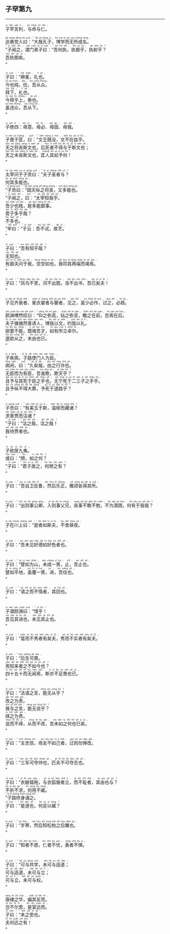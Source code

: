 ## 子罕第九
---
<div>

<p>
<ruby><rb> 子罕言利，与命与仁。 </rb> <rt>zi  hǎn  yán  lì ， yǔ  mìng  yǔ  rén 。</rt></ruby><BR></p>

<p>
<ruby><rb> 达巷党人曰：“大哉孔子，博学而无所成名。 </rb> <rt>dá  xiàng  dǎng  rén  yuē ：“ dà  zāi  kǒng  zǐ ， bó  xué  ér  wú  suǒ  chéng  míng 。</rt></ruby><BR>
<ruby><rb> ”子闻之，谓门弟子曰：“吾何执，执御乎，执射乎？ </rb> <rt>” zi  wén  zhī ， wèi  mén  dì  zǐ  yuē ：“ wú  hé  zhí ， zhí  yù  hū ， zhí  shè  hū ？</rt></ruby><BR>
<ruby><rb> 吾执御矣。 </rb> <rt>wú  zhí  yù  yǐ 。</rt></ruby><BR>
<ruby><rb> ” </rb> <rt>”</rt></ruby><BR></p>

<p>
<ruby><rb> 子曰：“麻冕，礼也。 </rb> <rt>zǐ  yuē ：“ má  miǎn ， lǐ  yě 。</rt></ruby><BR>
<ruby><rb> 今也纯，俭，吾从众。 </rb> <rt>jīn  yě  chún ， jiǎn ， wú  cóng  zhòng 。</rt></ruby><BR>
<ruby><rb> 拜下，礼也。 </rb> <rt>bài  xià ， lǐ  yě 。</rt></ruby><BR>
<ruby><rb> 今拜乎上，泰也。 </rb> <rt>jīn  bài  hū  shàng ， tài  yě 。</rt></ruby><BR>
<ruby><rb> 虽违众，吾从下。 </rb> <rt>suī  wéi  zhòng ， wú  cóng  xià 。</rt></ruby><BR>
<ruby><rb> ” </rb> <rt>”</rt></ruby><BR></p>

<p>
<ruby><rb> 子绝四：毋意、毋必、毋固、毋我。 </rb> <rt>zi  jué  sì ： wú  yì 、 wú  bì 、 wú  gù 、 wú  wǒ 。</rt></ruby><BR></p>

<p>
<ruby><rb> 子畏于匡，曰：“文王既没，文不在兹乎。 </rb> <rt>zi  wèi  yú  kuāng ， yuē ：“ wén  wáng  jì  méi ， wén  bù  zài  zī  hū 。</rt></ruby><BR>
<ruby><rb> 天之将丧斯文也，后死者不得与于斯文也； </rb> <rt>tiān  zhī  jiāng  sàng  sī  wén  yě ， hòu  sǐ  zhě  bù  dé  yǔ  yú  sī  wén  yě ；</rt></ruby><BR>
<ruby><rb> 天之未丧斯文也，匡人其如予何！ </rb> <rt>tiān  zhī  wèi  sàng  sī  wén  yě ， kuāng  rén  qí  rú  yǔ  hé ！</rt></ruby><BR>
<ruby><rb> ” </rb> <rt>”</rt></ruby><BR></p>

<p>
<ruby><rb> 太宰问于子贡曰：“夫子圣者与？ </rb> <rt>tài  zǎi  wèn  yú  zi  gòng  yuē ：“ fū  zǐ  shèng  zhě  yǔ ？</rt></ruby><BR>
<ruby><rb> 何其多能也。 </rb> <rt>hé  qí  duō  néng  yě 。</rt></ruby><BR>
<ruby><rb> ”子贡曰：“固天纵之将圣，又多能也。 </rb> <rt>” zi  gòng  yuē ：“ gù  tiān  zòng  zhī  jiāng  shèng ， yòu  duō  néng  yě 。</rt></ruby><BR>
<ruby><rb> ”子闻之，曰：“太宰知我乎。 </rb> <rt>” zi  wén  zhī ， yuē ：“ tài  zǎi  zhī  wǒ  hū 。</rt></ruby><BR>
<ruby><rb> 吾少也贱，故多能鄙事。 </rb> <rt>wú  shǎo  yě  jiàn ， gù  duō  néng  bǐ  shì 。</rt></ruby><BR>
<ruby><rb> 君子多乎哉？ </rb> <rt>jūn  zǐ  duō  hū  zāi ？</rt></ruby><BR>
<ruby><rb> 不多也。 </rb> <rt>bù  duō  yě 。</rt></ruby><BR>
<ruby><rb> ”牢曰：“子云：吾不试，故艺。 </rb> <rt>” láo  yuē ：“ zi  yún ： wú  bù  shì ， gù  yì 。</rt></ruby><BR>
<ruby><rb> ” </rb> <rt>”</rt></ruby><BR></p>

<p>
<ruby><rb> 子曰：“吾有知乎哉？ </rb> <rt>zǐ  yuē ：“ wú  yǒu  zhī  hū  zāi ？</rt></ruby><BR>
<ruby><rb> 无知也。 </rb> <rt>wú  zhī  yě 。</rt></ruby><BR>
<ruby><rb> 有鄙夫问于我，空空如也，我叩其两端而竭焉。 </rb> <rt>yǒu  bǐ  fū  wèn  yú  wǒ ， kōng  kōng  rú  yě ， wǒ  kòu  qí  liǎng  duān  ér  jié  yān 。</rt></ruby><BR>
<ruby><rb> ” </rb> <rt>”</rt></ruby><BR></p>

<p>
<ruby><rb> 子曰：“凤鸟不至，河不出图，洛不出书，吾已矣夫！ </rb> <rt>zǐ  yuē ：“ fèng  niǎo  bù  zhì ， hé  bù  chū  tú ， luò  bù  chū  shū ， wú  yǐ  yǐ  fū ！</rt></ruby><BR>
<ruby><rb> ” </rb> <rt>”</rt></ruby><BR></p>

<p>
<ruby><rb> 子见齐衰者、冕衣裳者与瞽者，见之，虽少必作，过之，必趋。 </rb> <rt>zi  jiàn  qí  shuāi  zhě 、 miǎn  yī  shang  zhě  yǔ  gǔ  zhě ， jiàn  zhī ， suī  shǎo  bì  zuò ， guò  zhī ， bì  qū 。</rt></ruby><BR></p>

<p>
<ruby><rb> 颜渊喟然叹曰：“仰之弥高，钻之弥坚，瞻之在前，忽焉在后。 </rb> <rt>yán  yuān  kuì  rán  tàn  yuē ：“ yǎng  zhī  mí  gāo ， chān  zhī  mí  jiān ， zhān  zhī  zài  qián ， hū  yān  zài  hòu 。</rt></ruby><BR>
<ruby><rb> 夫子循循然善诱人，博我以文，约我以礼。 </rb> <rt>fū  zǐ  xún  xún  rán  shàn  yòu  rén ， bó  wǒ  yǐ  wén ， yuē  wǒ  yǐ  lǐ 。</rt></ruby><BR>
<ruby><rb> 欲罢不能，既竭吾才，如有所立卓尔。 </rb> <rt>yù  bà  bù  néng ， jì  jié  wú  cái ， rú  yǒu  suǒ  lì  zhuō  ěr 。</rt></ruby><BR>
<ruby><rb> 遂欲从之，末由也已。 </rb> <rt>suì  yù  cóng  zhī ， mò  yóu  yě  yǐ 。</rt></ruby><BR>
<ruby><rb> ” </rb> <rt>”</rt></ruby><BR></p>

<p>
<ruby><rb> 子疾病，子路使门人为臣。 </rb> <rt>zi  jí  bìng ， zǐ  lù  shǐ  mén  rén  wèi  chén 。</rt></ruby><BR>
<ruby><rb> 病闲，曰：“久矣哉，由之行诈也。 </rb> <rt>bìng  xián ， yuē ：“ jiǔ  yǐ  zāi ， yóu  zhī  xíng  zhà  yě 。</rt></ruby><BR>
<ruby><rb> 无臣而为有臣，吾谁欺，欺天乎？ </rb> <rt>wú  chén  ér  wèi  yǒu  chén ， wú  shuí  qī ， qī  tiān  hū ？</rt></ruby><BR>
<ruby><rb> 且予与其死于臣之手也，无宁死于二三子之手乎。 </rb> <rt>qiě  yǔ  yǔ  qí  sǐ  yú  chén  zhī  shǒu  yě ， wú  níng  sǐ  yú  èr  sān  zi  zhī  shǒu  hū 。</rt></ruby><BR>
<ruby><rb> 且予纵不得大葬，予死于道路乎？ </rb> <rt>qiě  yǔ  zòng  bù  dé  dà  zàng ， yǔ  sǐ  yú  dào  lù  hū ？</rt></ruby><BR>
<ruby><rb> ” </rb> <rt>”</rt></ruby><BR></p>

<p>
<ruby><rb> 子贡曰：“有美玉于斯，温椟而藏诸？ </rb> <rt>zi  gòng  yuē ：“ yǒu  měi  yù  yú  sī ， wēn  dú  ér  cáng  zhū ？</rt></ruby><BR>
<ruby><rb> 求善贾而沽诸？ </rb> <rt>qiú  shàn  jiǎ  ér  gū  zhū ？</rt></ruby><BR>
<ruby><rb> ”子曰：“沽之哉，沽之哉！ </rb> <rt>” zǐ  yuē ：“ gū  zhī  zāi ， gū  zhī  zāi ！</rt></ruby><BR>
<ruby><rb> 我待贾者也。 </rb> <rt>wǒ  dài  jiǎ  zhě  yě 。</rt></ruby><BR>
<ruby><rb> ” </rb> <rt>”</rt></ruby><BR></p>

<p>
<ruby><rb> 子欲居九夷。 </rb> <rt>zi  yù  jū  jiǔ  yí 。</rt></ruby><BR>
<ruby><rb> 或曰：“陋，如之何？ </rb> <rt>huò  yuē ：“ lòu ， rú  zhī  hé ？</rt></ruby><BR>
<ruby><rb> ”子曰：“君子居之，何陋之有？ </rb> <rt>” zǐ  yuē ：“ jūn  zǐ  jū  zhī ， hé  lòu  zhī  yǒu ？</rt></ruby><BR>
<ruby><rb> ” </rb> <rt>”</rt></ruby><BR></p>

<p>
<ruby><rb> 子曰：“吾自卫反鲁，然后乐正，雅颂各得其所。 </rb> <rt>zǐ  yuē ：“ wú  zì  wèi  fǎn  lǔ ， rán  hòu  lè  zhèng ， yǎ  sòng  gè  dé  qí  suǒ 。</rt></ruby><BR>
<ruby><rb> ” </rb> <rt>”</rt></ruby><BR></p>

<p>
<ruby><rb> 子曰：“出则事公卿，入则事父兄，丧事不敢不勉，不为酒困，何有于我哉？ </rb> <rt>zǐ  yuē ：“ chū  zé  shì  gōng  qīng ， rù  zé  shì  fù  xiōng ， sàng  shì  bù  gǎn  bù  miǎn ， bù  wèi  jiǔ  kùn ， hé  yǒu  yú  wǒ  zāi ？</rt></ruby><BR>
<ruby><rb> ” </rb> <rt>”</rt></ruby><BR></p>

<p>
<ruby><rb> 子在川上曰：“逝者如斯夫，不舍昼夜。 </rb> <rt>zi  zài  chuān  shàng  yuē ：“ shì  zhě  rú  sī  fū ， bù  shě  zhòu  yè 。</rt></ruby><BR>
<ruby><rb> ” </rb> <rt>”</rt></ruby><BR></p>

<p>
<ruby><rb> 子曰：“吾未见好德如好色者也。 </rb> <rt>zǐ  yuē ：“ wú  wèi  jiàn  hǎo  dé  rú  hào  sè  zhě  yě 。</rt></ruby><BR>
<ruby><rb> ” </rb> <rt>”</rt></ruby><BR></p>

<p>
<ruby><rb> 子曰：“譬如为山，未成一篑，止，吾止也。 </rb> <rt>zǐ  yuē ：“ pì  rú  wèi  shān ， wèi  chéng  yī  kuì ， zhǐ ， wú  zhǐ  yě 。</rt></ruby><BR>
<ruby><rb> 譬如平地，虽覆一篑，进，吾往也。 </rb> <rt>pì  rú  píng  dì ， suī  fù  yī  kuì ， jìn ， wú  wǎng  yě 。</rt></ruby><BR>
<ruby><rb> ” </rb> <rt>”</rt></ruby><BR></p>

<p>
<ruby><rb> 子曰：“语之而不惰者，其回也。 </rb> <rt>zǐ  yuē ：“ yǔ  zhī  ér  bù  duò  zhě ， qí  huí  yě 。</rt></ruby><BR>
<ruby><rb> ” </rb> <rt>”</rt></ruby><BR></p>

<p>
<ruby><rb> 子谓颜渊曰：“惜乎！ </rb> <rt>zi  wèi  yán  yuān  yuē ：“ xī  hū ！</rt></ruby><BR>
<ruby><rb> 吾见其进也，未见其止也。 </rb> <rt>wú  jiàn  qí  jìn  yě ， wèi  jiàn  qí  zhǐ  yě 。</rt></ruby><BR>
<ruby><rb> ” </rb> <rt>”</rt></ruby><BR></p>

<p>
<ruby><rb> 子曰：“苗而不秀者有矣夫，秀而不实者有矣夫。 </rb> <rt>zǐ  yuē ：“ miáo  ér  bù  xiù  zhě  yǒu  yǐ  fū ， xiù  ér  bù  shí  zhě  yǒu  yǐ  fū 。</rt></ruby><BR>
<ruby><rb> ” </rb> <rt>”</rt></ruby><BR></p>

<p>
<ruby><rb> 子曰：“后生可畏。 </rb> <rt>zǐ  yuē ：“ hòu  shēng  kě  wèi 。</rt></ruby><BR>
<ruby><rb> 焉知来者之不如今也？ </rb> <rt>yān  zhī  lái  zhě  zhī  bù  rú  jīn  yě ？</rt></ruby><BR>
<ruby><rb> 四十五十而无闻焉，斯亦不足畏也已。 </rb> <rt>sì  shí  wǔ  shí  ér  wú  wén  yān ， sī  yì  bù  zú  wèi  yě  yǐ 。</rt></ruby><BR>
<ruby><rb> ” </rb> <rt>”</rt></ruby><BR></p>

<p>
<ruby><rb> 子曰：“法语之言，能无从乎？ </rb> <rt>zǐ  yuē ：“ fǎ  yǔ  zhī  yán ， néng  wú  cóng  hū ？</rt></ruby><BR>
<ruby><rb> 改之为贵。 </rb> <rt>gǎi  zhī  wèi  guì 。</rt></ruby><BR>
<ruby><rb> 巽与之言，能无说乎？ </rb> <rt>xùn  yǔ  zhī  yán ， néng  wú  shuō  hū ？</rt></ruby><BR>
<ruby><rb> 绎之为贵。 </rb> <rt>yì  zhī  wèi  guì 。</rt></ruby><BR>
<ruby><rb> 说而不绎，从而不改，吾未如之何也已矣。 </rb> <rt>shuō  ér  bù  yì ， cóng  ér  bù  gǎi ， wú  wèi  rú  zhī  hé  yě  yǐ  yǐ 。</rt></ruby><BR>
<ruby><rb> ” </rb> <rt>”</rt></ruby><BR></p>

<p>
<ruby><rb> 子曰：“主忠信，毋友不如己者，过则勿惮改。 </rb> <rt>zǐ  yuē ：“ zhǔ  zhōng  xìn ， wú  yǒu  bù  rú  jǐ  zhě ， guò  zé  wù  dàn  gǎi 。</rt></ruby><BR>
<ruby><rb> ” </rb> <rt>”</rt></ruby><BR></p>

<p>
<ruby><rb> 子曰：“三军可夺帅也，匹夫不可夺志也。 </rb> <rt>zǐ  yuē ：“ sān  jūn  kě  duó  shuài  yě ， pǐ  fū  bù  kě  duó  zhì  yě 。</rt></ruby><BR>
<ruby><rb> ” </rb> <rt>”</rt></ruby><BR></p>

<p>
<ruby><rb> 子曰：“衣敝韫袍，与衣狐貉者立，而不耻者，其由也与？ </rb> <rt>zǐ  yuē ：“ yī  bì  yùn  páo ， yǔ  yī  hú  háo  zhě  lì ， ér  bù  chǐ  zhě ， qí  yóu  yě  yǔ ？</rt></ruby><BR>
<ruby><rb> 不祈不求，何用不臧。 </rb> <rt>bù  qí  bù  qiú ， hé  yòng  bù  zāng 。</rt></ruby><BR>
<ruby><rb> ”子路终身诵之。 </rb> <rt>” zǐ  lù  zhōng  shēn  sòng  zhī 。</rt></ruby><BR>
<ruby><rb> 子曰：“是道也，何足以臧？ </rb> <rt>zǐ  yuē ：“ shì  dào  yě ， hé  zú  yǐ  zāng ？</rt></ruby><BR>
<ruby><rb> ” </rb> <rt>”</rt></ruby><BR></p>

<p>
<ruby><rb> 子曰：“岁寒，然后知松柏之后雕也。 </rb> <rt>zǐ  yuē ：“ suì  hán ， rán  hòu  zhī  sōng  bǎi  zhī  hòu  diāo  yě 。</rt></ruby><BR>
<ruby><rb> ” </rb> <rt>”</rt></ruby><BR></p>

<p>
<ruby><rb> 子曰：“知者不惑，仁者不忧，勇者不惧。 </rb> <rt>zǐ  yuē ：“ zhī  zhě  bù  huò ， rén  zhě  bù  yōu ， yǒng  zhě  bù  jù 。</rt></ruby><BR>
<ruby><rb> ” </rb> <rt>”</rt></ruby><BR></p>

<p>
<ruby><rb> 子曰：“可与共学，未可与适道； </rb> <rt>zǐ  yuē ：“ kě  yǔ  gòng  xué ， wèi  kě  yǔ  shì  dào ；</rt></ruby><BR>
<ruby><rb> 可与适道，未可与立； </rb> <rt>kě  yǔ  shì  dào ， wèi  kě  yǔ  lì ；</rt></ruby><BR>
<ruby><rb> 可与立，未可与权。 </rb> <rt>kě  yǔ  lì ， wèi  kě  yǔ  quán 。</rt></ruby><BR>
<ruby><rb> ” </rb> <rt>”</rt></ruby><BR></p>

<p>
<ruby><rb> 唐棣之华，偏其反而。 </rb> <rt>táng  dì  zhī  huá ， piān  qí  fǎn  ér 。</rt></ruby><BR>
<ruby><rb> 岂不尔思，是室远而。 </rb> <rt>qǐ  bù  ěr  sī ， shì  shì  yuǎn  ér 。</rt></ruby><BR>
<ruby><rb> 子曰：“未之思也。 </rb> <rt>zǐ  yuē ：“ wèi  zhī  sī  yě 。</rt></ruby><BR>
<ruby><rb> 夫何远之有！ </rb> <rt>fū  hé  yuǎn  zhī  yǒu ！</rt></ruby><BR>
<ruby><rb> ” </rb> <rt>”</rt></ruby><BR></p>

</div>
